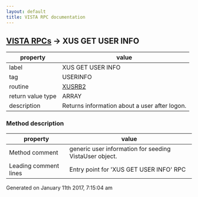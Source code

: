 ```yaml
---
layout: default
title: VISTA RPC documentation
---
```




## [VISTA RPCs](TableOfContent.md) &#8594; XUS GET USER INFO 

 property | value 
--- | --- 
 label | XUS GET USER INFO
 tag | USERINFO
 routine | [XUSRB2](http://code.osehra.org/dox/Routine_XUSRB2_source.html)
 return value type | ARRAY
 description | Returns information about a user after logon. 


### Method description

 property | value 
--- | --- 
 Method comment | generic user information for seeding VistaUser object.
 Leading comment lines | Entry point for 'XUS GET USER INFO' RPC




 Generated on January 11th 2017, 7:15:04 am